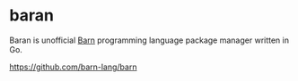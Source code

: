 # baran
Baran is unofficial [Barn](https://github.com/barn-lang/barn) programming language package manager written in Go.

https://github.com/barn-lang/barn
